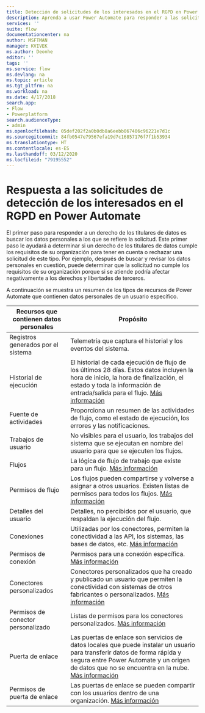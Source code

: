 ```yaml
---
title: Detección de solicitudes de los interesados en el RGPD en Power Automate | Microsoft Docs
description: Aprenda a usar Power Automate para responder a las solicitudes de detección de los interesados en el RGPD.
services: ''
suite: flow
documentationcenter: na
author: MSFTMAN
manager: KVIVEK
ms.author: Deonhe
editor: ''
tags: ''
ms.service: flow
ms.devlang: na
ms.topic: article
ms.tgt_pltfrm: na
ms.workload: na
ms.date: 4/17/2018
search.app:
- Flow
- Powerplatform
search.audienceType:
- admin
ms.openlocfilehash: 05def202f2a0b0db8a6eebb067406c96221e7d1c
ms.sourcegitcommit: 84fb0547e79567efa19d7c16857176f7f1b53934
ms.translationtype: HT
ms.contentlocale: es-ES
ms.lasthandoff: 03/12/2020
ms.locfileid: "79195552"
---
```

# <a name="responding-to-gdpr-data-subject-discovery-requests-for-power-automate"></a>Respuesta a las solicitudes de detección de los interesados en el RGPD en Power Automate


El primer paso para responder a un derecho de los titulares de datos es buscar los datos personales a los que se refiere la solicitud. Este primer paso le ayudará a determinar si un derecho de los titulares de datos cumple los requisitos de su organización para tener en cuenta o rechazar una solicitud de este tipo. Por ejemplo, después de buscar y revisar los datos personales en cuestión, puede determinar que la solicitud no cumple los requisitos de su organización porque si se atiende podría afectar negativamente a los derechos y libertades de terceros.

A continuación se muestra un resumen de los tipos de recursos de Power Automate que contienen datos personales de un usuario específico.

|**Recursos que contienen datos personales**|**Propósito**|
|-----|-----|
|Registros generados por el sistema|Telemetría que captura el historial y los eventos del sistema.|
|Historial de ejecución|El historial de cada ejecución de flujo de los últimos 28 días. Estos datos incluyen la hora de inicio, la hora de finalización, el estado y toda la información de entrada/salida para el flujo. [Más información](https://flow.microsoft.com/blog/download-history-recurrence/)|
|Fuente de actividades| Proporciona un resumen de las actividades de flujo, como el estado de ejecución, los errores y las notificaciones.|
|Trabajos de usuario|No visibles para el usuario, los trabajos del sistema que se ejecutan en nombre del usuario para que se ejecuten los flujos.|
|Flujos|La lógica de flujo de trabajo que existe para un flujo. [Más información](https://docs.microsoft.com/flow/get-started-logic-flow)|
|Permisos de flujo|Los flujos pueden compartirse y volverse a asignar a otros usuarios. Existen listas de permisos para todos los flujos. [Más información](https://docs.microsoft.com/flow/frequently-asked-questions#can-i-share-the-flows-i-create)|
|Detalles del usuario|Detalles, no percibidos por el usuario, que respaldan la ejecución del flujo.|
|Conexiones|Utilizadas por los conectores, permiten la conectividad a las API, los sistemas, las bases de datos, etc. [Más información](https://docs.microsoft.com/flow/add-manage-connections)|
|Permisos de conexión|Permisos para una conexión específica. [Más información](https://docs.microsoft.com/flow/add-manage-connections)|
|Conectores personalizados|Conectores personalizados que ha creado y publicado un usuario que permiten la conectividad con sistemas de otros fabricantes o personalizados. [Más información](https://docs.microsoft.com/connectors/custom-connectors/)|
|Permisos de conector personalizado|Listas de permisos para los conectores personalizados. [Más información](https://docs.microsoft.com/connectors/custom-connectors/share)|
|Puerta de enlace|Las puertas de enlace son servicios de datos locales que puede instalar un usuario para transferir datos de forma rápida y segura entre Power Automate y un origen de datos que no se encuentra en la nube. [Más información](https://docs.microsoft.com/flow/gateway-manage)|
|Permisos de puerta de enlace|Las puertas de enlace se pueden compartir con los usuarios dentro de una organización. [Más información](https://go.microsoft.com/fwlink/?linkid=872249)|
